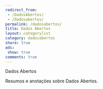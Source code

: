 ```yaml
---
redirect_from:
 - /DadosAbertos/
 - /Dadosabertos/
permalink: /dadosabertos/
title: Dados Abertos
layout: categorylist
category: dadosabertos
share: true
ads:
 show: true 
comments: true
---
```


Dados Abertos

<!--more-->   

Resumos e anotações sobre Dados Abertos.
